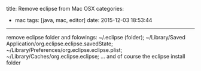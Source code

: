 title: Remove eclipse from Mac OSX
categories:
  - mac
tags: [java, mac, editor]
date: 2015-12-03 18:53:44
---

<!-- more -->
remove eclipse folder and folowings:
~/.eclipse (folder);
~/Library/Saved Application/org.eclipse.eclipse.savedState;
~/Library/Preferences/org.eclipse.eclipse.plist;
~/Library/Caches/org.eclipse.eclipse;
... and of course the eclipse install folder

